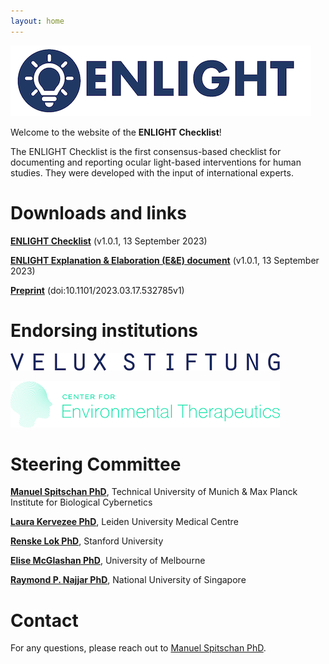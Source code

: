 ```yaml
---
layout: home
---
```


![ENLIGHT Logo](logo.png)

Welcome to the website of the **ENLIGHT Checklist**!

The ENLIGHT Checklist is the first consensus-based checklist for documenting and reporting ocular light-based interventions for human studies. They were developed with the input of international experts.


Downloads and links
===================

**[ENLIGHT Checklist](https://github.com/ENLIGHT-Project/ENLIGHT-Checklist/blob/00be2c6c04c41262c770c477e94ff611bcb59063/1.0.1/ENLIGHT_Checklist_Release_1.0.1_20230913.pdf)** (v1.0.1, 13 September 2023)

**[ENLIGHT Explanation & Elaboration (E&E) document](https://github.com/ENLIGHT-Project/ENLIGHT-Checklist/blob/00be2c6c04c41262c770c477e94ff611bcb59063/1.0.1/ENLIGHT_E%26E_Release_1.0.1_20230913.pdf)** (v1.0.1, 13 September 2023)

**[Preprint](https://www.biorxiv.org/content/10.1101/2023.03.17.532785v1)** (doi:10.1101/2023.03.17.532785v1)


Endorsing institutions
======================

[![VELUX Stiftung](logo_velux.png)](https://veluxstiftung.ch/)

[![CET Logo](logo_cet.png)](https://cet.org/)


Steering Committee
==================

**[Manuel Spitschan PhD](https://www.professoren.tum.de/en/spitschan-manuel)**, Technical University of Munich & Max Planck Institute for Biological Cybernetics

**[Laura Kervezee PhD](https://ccb.lumc.nl/research/circadian-clocks-99/laura-kervezee-374)**, Leiden University Medical Centre

**[Renske Lok PhD](https://profiles.stanford.edu/renske-lok)**, Stanford University

**[Elise McGlashan PhD](https://findanexpert.unimelb.edu.au/profile/1030083-elise-mcglashan)**, University of Melbourne

**[Raymond P. Najjar PhD](https://discovery.nus.edu.sg/9565-raymond-najjar)**, National University of Singapore


Contact
=======

For any questions, please reach out to [Manuel Spitschan PhD](mailto:manuel.spitschan@tum.de).